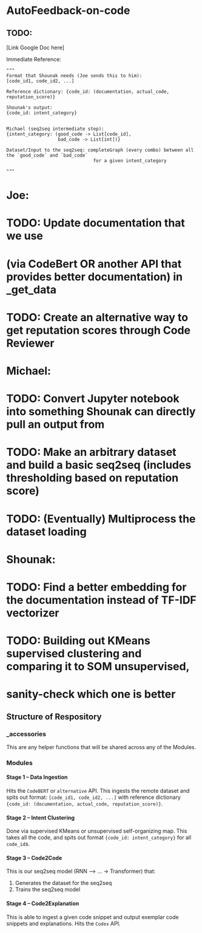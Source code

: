 # AutoFeedback-on-code

## TODO:
[Link Google Doc here]

Immediate Reference:
```
"""
Format that Shounak needs (Joe sends this to him):
[code_id1, code_id2, ...]

Reference dictionary: {code_id: (documentation, actual_code, reputation_score)}

Shounak's output:
{code_id: intent_category}


Michael (seq2seq intermediate step):
{intent_category: (good_code -> List[code_id],
                   bad_code -> List[int])}

Dataset/Input to the seq2seq: completeGraph (every combo) between all the `good_code` and `bad_code`
                                for a given intent_category

"""
```

# Joe:
# TODO: Update documentation that we use
# (via CodeBert OR another API that provides better documentation) in _get_data
# TODO: Create an alternative way to get reputation scores through Code Reviewer

# Michael:
# TODO: Convert Jupyter notebook into something Shounak can directly pull an output from
# TODO: Make an arbitrary dataset and build a basic seq2seq (includes thresholding based on reputation score)
# TODO: (Eventually) Multiprocess the dataset loading

# Shounak:
# TODO: Find a better embedding for the documentation instead of TF-IDF vectorizer
# TODO: Building out KMeans supervised clustering and comparing it to SOM unsupervised,
#       sanity-check which one is better

## Structure of Respository

### _accessories
This are any helper functions that will be shared across any of the Modules.

### Modules
#### Stage 1 – Data Ingestion
Hits the `CodeBERT` or `alternative` API.
This ingests the remote dataset and spits out format:
`[code_id1, code_id2, ...]` with reference dictionary `{code_id: (documentation, actual_code, reputation_score)}`.

#### Stage 2 – Intent Clustering
Done via supervised KMeans or unsupervised self-organizing map.
This takes all the code, and spits out format `{code_id: intent_category}` for all `code_id`s.

#### Stage 3 – Code2Code
This is our seq2seq model (RNN –> ... -> Transformer) that:
1. Generates the dataset for the seq2seq
2. Trains the seq2seq model

#### Stage 4 – Code2Explanation
This is able to ingest a given code snippet and output exemplar code snippets and explanations.
Hits the `Codex` API.